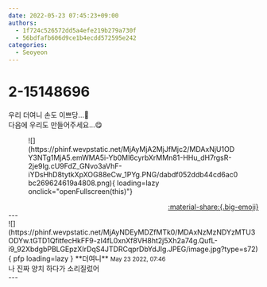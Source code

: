 ```yaml
---
date: 2022-05-23 07:45:23+09:00
authors:
  - 1f724c526572dd5a4efe219b279a730f
  - 56bdfafb606d9ce1b4ecdd572595e242
categories:
  - Seoyeon
---
```


# 2-15148696

<div class="post-container" markdown="1">
<div class="content-container md-sidebar__scrollwrap" markdown="1">

우리 더여니 손도 이쁘당...🐶<br>다음에 우리도 만들어주세요...😋
<figure markdown="1">
![](https://phinf.wevpstatic.net/MjAyMjA2MjJfMjc2/MDAxNjU1ODY3NTg1MjA5.emWMA5i-Yb0Ml6cyrbXrMMn81-HHu_dH7rgsR-2je9Ig.cU9FdZ_GNvo3aVhF-iYDsHhD8tytkXpXOG88eCw_1PYg.PNG/dabdf052ddb44cd6ac0bc269624619a4808.png){ loading=lazy onclick="openFullscreen(this)"}
</figure>


</div>
</div>

<div style="text-align: right;" markdown="1">
<a href="https://weverse.io/fromis9/fanpost/2-15148696" style="text-align: right;">:material-share:{.big-emoji}</a>
</div>
---

<div class="comments-container md-sidebar__scrollwrap" markdown="1">
<div class="comment" markdown="1">
<div class='id-container' markdown="1">
![](https://phinf.wevpstatic.net/MjAyNDEyMDZfMTk0/MDAxNzMzNDYzMTU3ODYw.tGTD1QfitfecHkFF9-zI4fL0xnXf8VH8ht2j5Xh2a74g.QufL-i9_92XbdgbPBLGEpzXIrDqS4JTDRCqprDbYdJIg.JPEG/image.jpg?type=s72){ pfp loading=lazy }
**<span class="artist">더여니</span>** <small>May 23 2022, 07:46</small><br>
</div>
<div class='comment-body' markdown="1">
나 진짜 양치 하다가 소리질렀어
</div>
</div>
</div>
---
